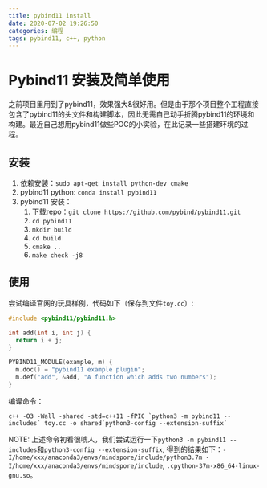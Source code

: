 ```yaml
---
title: pybind11 install
date: 2020-07-02 19:26:50
categories: 编程
tags: pybind11, c++, python
---
```


# Pybind11 安装及简单使用

之前项目里用到了pybind11，效果强大&很好用。但是由于那个项目整个工程直接包含了pybind11的头文件和构建脚本，因此无需自己动手折腾pybind11的环境和构建。最近自己想用pybind11做些POC的小实验，在此记录一些搭建环境的过程。

## 安装

1. 依赖安装：`sudo apt-get install python-dev cmake`
2. pybind11 python: `conda install pybind11`
3. pybind11 安装：
   1. 下载repo：`git clone https://github.com/pybind/pybind11.git`
   2. `cd pybind11`
   3. `mkdir build`
   4. `cd build`
   5. `cmake ..`
   6. `make check -j8`

## 使用

尝试编译官网的玩具样例，代码如下（保存到文件`toy.cc`）:

```c++
#include <pybind11/pybind11.h>

int add(int i, int j) {
  return i + j;
}

PYBIND11_MODULE(example, m) {
  m.doc() = "pybind11 example plugin";
  m.def("add", &add, "A function which adds two numbers");
}
```

编译命令：

```
c++ -O3 -Wall -shared -std=c++11 -fPIC `python3 -m pybind11 --includes` toy.cc -o shared`python3-config --extension-suffix`
```

NOTE: 上述命令初看很唬人，我们尝试运行一下`python3 -m pybind11 --includes`和`python3-config --extension-suffix`, 得到的结果如下：`-I/home/xxx/anaconda3/envs/mindspore/include/python3.7m -I/home/xxx/anaconda3/envs/mindspore/include`, `.cpython-37m-x86_64-linux-gnu.so`。